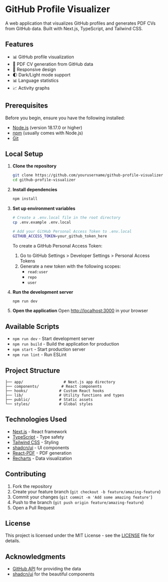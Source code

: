 # GitHub Profile Visualizer

A web application that visualizes GitHub profiles and generates PDF CVs from GitHub data. Built with Next.js, TypeScript, and Tailwind CSS.

## Features

- 📊 GitHub profile visualization
- 📑 PDF CV generation from GitHub data
- 📱 Responsive design
- 🌓 Dark/Light mode support
- 📊 Language statistics
- 📈 Activity graphs

## Prerequisites

Before you begin, ensure you have the following installed:
- [Node.js](https://nodejs.org/) (version 18.17.0 or higher)
- [npm](https://www.npmjs.com/) (usually comes with Node.js)
- [Git](https://git-scm.com/)

## Local Setup

1. **Clone the repository**
   ```bash
   git clone https://github.com/yourusername/github-profile-visualizer.git
   cd github-profile-visualizer
   ```

2. **Install dependencies**
   ```bash
   npm install
   ```

3. **Set up environment variables**
   ```bash
   # Create a .env.local file in the root directory
   cp .env.example .env.local

   # Add your GitHub Personal Access Token to .env.local
   GITHUB_ACCESS_TOKEN=your_github_token_here
   ```

   To create a GitHub Personal Access Token:
   1. Go to GitHub Settings > Developer Settings > Personal Access Tokens
   2. Generate a new token with the following scopes:
      - `read:user`
      - `repo`
      - `user`

4. **Run the development server**
   ```bash
   npm run dev
   ```

5. **Open the application**
   Open [http://localhost:3000](http://localhost:3000) in your browser

## Available Scripts

- `npm run dev` - Start development server
- `npm run build` - Build the application for production
- `npm start` - Start production server
- `npm run lint` - Run ESLint

## Project Structure

```
├── app/                  # Next.js app directory
├── components/          # React components
├── hooks/              # Custom React hooks
├── lib/                # Utility functions and types
├── public/             # Static assets
└── styles/             # Global styles
```

## Technologies Used

- [Next.js](https://nextjs.org/) - React framework
- [TypeScript](https://www.typescriptlang.org/) - Type safety
- [Tailwind CSS](https://tailwindcss.com/) - Styling
- [shadcn/ui](https://ui.shadcn.com/) - UI components
- [React-PDF](https://react-pdf.org/) - PDF generation
- [Recharts](https://recharts.org/) - Data visualization

## Contributing

1. Fork the repository
2. Create your feature branch (`git checkout -b feature/amazing-feature`)
3. Commit your changes (`git commit -m 'Add some amazing feature'`)
4. Push to the branch (`git push origin feature/amazing-feature`)
5. Open a Pull Request

## License

This project is licensed under the MIT License - see the [LICENSE](LICENSE) file for details.

## Acknowledgments

- [GitHub API](https://docs.github.com/en/rest) for providing the data
- [shadcn/ui](https://ui.shadcn.com/) for the beautiful components